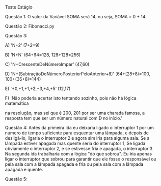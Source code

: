 Teste Estágio

Questão 1: O valor da Variável SOMA será 14, ou seja, SOMA = 0 + 14.

Questão 2:
Fibonacci.py 

Questão 3:

A) 'N+2' (7+2=9)

B) 'N+N' (64+64=128, 128+128=256)

C) 'N+CrescenteDeNúmeroImpar' (47,60)

D) 'N+(SubtraçãoDoNúmeroPosteriorPeloAnterior+8)' (64+(28+8)=100, 100+(36+8)=144)

E) '+0,+1,+1,+2,+3,+4,+5' (12,17)

F) 'Não poderia acertar isto tentando sozinho, pois não há lógica matemática

na resolução, mas sei que é 200, 201 por ser uma charada famosa, a resposta tem que ser um número natural com D no início.' 

Questão 4: Antes da primeira ida eu deixaria ligado o interruptor 1 por um número de tempo suficiente
para esquentar uma lâmpada, e depois de desligá-lo, ligaria o interruptor 2 e agora sim iria para alguma sala.
Se a lâmpada estiver apagada mas quente seria do interruptor 1, Se ligada obviamente o interruptor 2, e se estivesse fria e apagada, o interruptor 3.
Na segunda ida trabalharia com a lógica "do que sobrou". Eu iria apenas ligar o interruptor que sobrou para garantir que ele fosse o responsável ou pela sala com a lâmpada apagada e fria ou pela sala com a 
lâmpada apagada e quente.

Questão 5:


